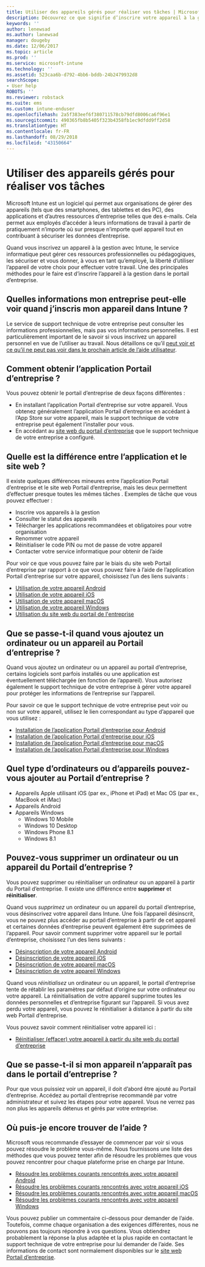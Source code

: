 ```yaml
---
title: Utiliser des appareils gérés pour réaliser vos tâches | Microsoft Docs
description: Découvrez ce que signifie d’inscrire votre appareil à la gestion avec Intune.
keywords: ''
author: lenewsad
ms.author: lanewsad
manager: dougeby
ms.date: 12/06/2017
ms.topic: article
ms.prod: ''
ms.service: microsoft-intune
ms.technology: ''
ms.assetid: 523caa6b-d792-4bb6-bddb-24b2479932d8
searchScope:
- User help
ROBOTS: ''
ms.reviewer: robstack
ms.suite: ems
ms.custom: intune-enduser
ms.openlocfilehash: 2a5f383eef6f380711578cb79dfd8006ca6f96e1
ms.sourcegitcommit: 490365fb8b5405f323b4358fb1ec9dfdd9ff2d58
ms.translationtype: HT
ms.contentlocale: fr-FR
ms.lasthandoff: 08/29/2018
ms.locfileid: "43150664"
---
```

# <a name="use-managed-devices-to-get-work-done"></a>Utiliser des appareils gérés pour réaliser vos tâches
Microsoft Intune est un logiciel qui permet aux organisations de gérer des appareils (tels que des smartphones, des tablettes et des PC), des applications et d’autres ressources d’entreprise telles que des e-mails. Cela permet aux employés d’accéder à leurs informations de travail à partir de pratiquement n’importe où sur presque n’importe quel appareil tout en contribuant à sécuriser les données d’entreprise.

Quand vous inscrivez un appareil à la gestion avec Intune, le service informatique peut gérer ces ressources professionnelles ou pédagogiques, les sécuriser et vous donner, à vous en tant qu’employé, la liberté d’utiliser l’appareil de votre choix pour effectuer votre travail. Une des principales méthodes pour le faire est d’inscrire l’appareil à la gestion dans le portail d’entreprise.

## <a name="what-information-can-my-company-see-when-i-enroll-my-device-in-intune"></a>Quelles informations mon entreprise peut-elle voir quand j’inscris mon appareil dans Intune ?
Le service de support technique de votre entreprise peut consulter les informations professionnelles, mais pas vos informations personnelles. Il est particulièrement important de le savoir si vous inscrivez un appareil personnel en vue de l’utiliser au travail. Nous détaillons ce qu’il [peut voir et ce qu’il ne peut pas voir dans le prochain article de l’aide utilisateur](what-info-can-your-company-see-when-you-enroll-your-device-in-intune.md).

## <a name="how-do-i-get-the-company-portal"></a>Comment obtenir l’application Portail d’entreprise ?
Vous pouvez obtenir le portail d’entreprise de deux façons différentes :

- En installant l’application Portail d’entreprise sur votre appareil. Vous obtenez généralement l’application Portail d’entreprise en accédant à l’App Store sur votre appareil, mais le support technique de votre entreprise peut également l’installer pour vous.
- En accédant au [site web du portail d’entreprise](https://go.microsoft.com/fwlink/?linkid=2010980) que le support technique de votre entreprise a configuré.

## <a name="whats-the-difference-between-the-app-and-the-website"></a>Quelle est la différence entre l’application et le site web ?
Il existe quelques différences mineures entre l’application Portail d’entreprise et le site web Portail d’entreprise, mais les deux permettent d’effectuer presque toutes les mêmes tâches . Exemples de tâche que vous pouvez effectuer :

- Inscrire vos appareils à la gestion
- Consulter le statut des appareils
- Télécharger les applications recommandées et obligatoires pour votre organisation
- Renommer votre appareil
- Réinitialiser le code PIN ou mot de passe de votre appareil
- Contacter votre service informatique pour obtenir de l’aide

Pour voir ce que vous pouvez faire par le biais du site web Portail d’entreprise par rapport à ce que vous pouvez faire à l’aide de l’application Portail d’entreprise sur votre appareil, choisissez l’un des liens suivants :

- [Utilisation de votre appareil Android](using-your-android-device-with-intune.md)
- [Utilisation de votre appareil iOS](using-your-ios-device-with-intune.md)
- [Utilisation de votre appareil macOS](using-your-macos-device-with-intune.md)
- [Utilisation de votre appareil Windows](using-your-windows-device-with-intune.md)
- [Utilisation du site web du portail de l'entreprise](using-the-intune-company-portal-website.md)

## <a name="what-happens-when-you-add-a-computer-or-device-to-the-company-portal"></a>Que se passe-t-il quand vous ajoutez un ordinateur ou un appareil au Portail d’entreprise ?
Quand vous ajoutez un ordinateur ou un appareil au portail d’entreprise, certains logiciels sont parfois installés ou une application est éventuellement téléchargée (en fonction de l’appareil). Vous autorisez également le support technique de votre entreprise à gérer votre appareil pour protéger les informations de l’entreprise sur l’appareil.

Pour savoir ce que le support technique de votre entreprise peut voir ou non sur votre appareil, utilisez le lien correspondant au type d’appareil que vous utilisez :

- [Installation de l’application Portail d’entreprise pour Android](what-happens-if-you-install-the-company-portal-app-and-enroll-your-device-in-intune-android.md)
- [Installation de l’application Portail d’entreprise pour iOS](what-happens-if-you-install-the-company-portal-app-and-enroll-your-device-in-intune-ios.md)
- [Installation de l’application Portail d’entreprise pour macOS](what-happens-if-you-install-the-company-portal-app-and-enroll-your-device-in-intune-macos.md)
- [Installation de l’application Portail d’entreprise pour Windows](what-happens-if-you-install-the-company-portal-app-and-enroll-your-device-in-intune-windows10.md)

## <a name="what-kind-of-computers-or-devices-can-you-add-to-the-company-portal"></a>Quel type d’ordinateurs ou d’appareils pouvez-vous ajouter au Portail d’entreprise ?
-   Appareils Apple utilisant iOS (par ex., iPhone et iPad) et Mac OS (par ex., MacBook et iMac)
-   Appareils Android
-   Appareils Windows
    -   Windows 10 Mobile
    -   Windows 10 Desktop
    -   Windows Phone 8.1
    -   Windows 8.1

## <a name="can-you-remove-a-computer-or-device-from-the-company-portal"></a>Pouvez-vous supprimer un ordinateur ou un appareil du Portail d’entreprise ?
Vous pouvez supprimer ou réinitialiser un ordinateur ou un appareil à partir du Portail d’entreprise. Il existe une différence entre **supprimer** et **réinitialiser**.

Quand vous *supprimez* un ordinateur ou un appareil du portail d’entreprise, vous désinscrivez votre appareil dans Intune. Une fois l’appareil désinscrit, vous ne pouvez plus accéder au portail d’entreprise à partir de cet appareil et certaines données d’entreprise peuvent également être supprimées de l’appareil. Pour savoir comment supprimer votre appareil sur le portail d’entreprise, choisissez l’un des liens suivants :

- [Désinscription de votre appareil Android](unenroll-your-device-from-intune-android.md)
- [Désinscription de votre appareil iOS](unenroll-your-device-from-intune-ios.md)
- [Désinscription de votre appareil macOS](unenroll-your-device-from-intune-macos.md)
- [Désinscription de votre appareil Windows](unenroll-your-device-from-intune-windows.md)

Quand vous *réinitialisez* un ordinateur ou un appareil, le portail d’entreprise tente de rétablir les paramètres par défaut d’origine sur votre ordinateur ou votre appareil. La réinitialisation de votre appareil supprime toutes les données personnelles et d’entreprise figurant sur l’appareil. Si vous avez perdu votre appareil, vous pouvez le réinitialiser à distance à partir du site web Portail d’entreprise.

Vous pouvez savoir comment réinitialiser votre appareil ici :

- [Réinitialiser (effacer) votre appareil à partir du site web du portail d’entreprise](reset-erase-your-device-cpwebsite.md)

## <a name="what-if-i-cant-see-my-device-in-the-company-portal"></a>Que se passe-t-il si mon appareil n’apparaît pas dans le portail d’entreprise ?
Pour que vous puissiez voir un appareil, il doit d’abord être ajouté au Portail d’entreprise. Accédez au portail d’entreprise recommandé par votre administrateur et suivez les étapes pour votre appareil. Vous ne verrez pas non plus les appareils détenus et gérés par votre entreprise.

## <a name="where-else-can-i-go-for-help"></a>Où puis-je encore trouver de l’aide ?
Microsoft vous recommande d’essayer de commencer par voir si vous pouvez résoudre le problème vous-même. Nous fournissons une liste des méthodes que vous pouvez tenter afin de résoudre les problèmes que vous pouvez rencontrer pour chaque plateforme prise en charge par Intune.

- [Résoudre les problèmes courants rencontrés avec votre appareil Android](troubleshoot-your-device-android.md)
- [Résoudre les problèmes courants rencontrés avec votre appareil iOS](troubleshoot-your-device-ios.md)
- [Résoudre les problèmes courants rencontrés avec votre appareil macOS](troubleshoot-your-device-macos.md)
- [Résoudre les problèmes courants rencontrés avec votre appareil Windows](troubleshoot-your-device-windows.md)

Vous pouvez publier un commentaire ci-dessous pour demander de l’aide. Toutefois, comme chaque organisation a des exigences différentes, nous ne pouvons pas toujours répondre à vos questions. Vous obtiendrez probablement la réponse la plus adaptée et la plus rapide en contactant le support technique de votre entreprise pour lui demander de l’aide. Ses informations de contact sont normalement disponibles sur le [site web Portail d’entreprise](https://go.microsoft.com/fwlink/?linkid=2010980).
